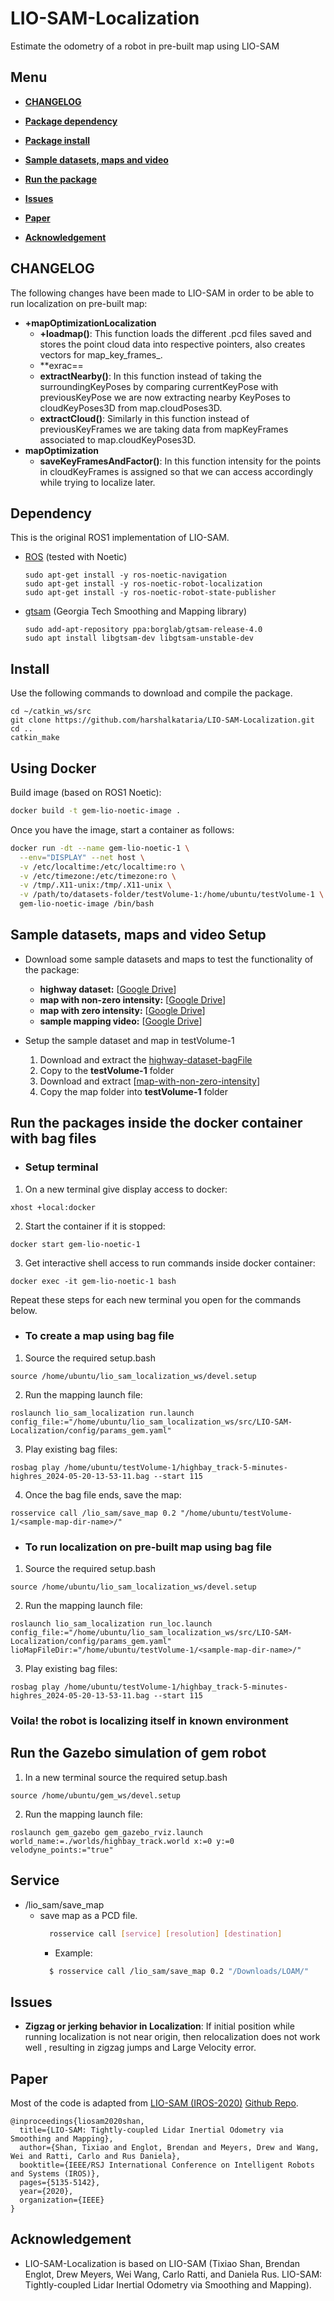 # LIO-SAM-Localization
Estimate the odometry of a robot in pre-built map using LIO-SAM

## Menu
  - [**CHANGELOG**](#changelog)

  - [**Package dependency**](#dependency)

  - [**Package install**](#install)

  - [**Sample datasets, maps and video**](#sample-datasets-maps-and-video-setup)

  - [**Run the package**](#run-the-package)

  - [**Issues**](#issues)

  - [**Paper**](#paper)

  - [**Acknowledgement**](#acknowledgement)

## CHANGELOG
The following changes have been made to LIO-SAM in order to be able to run localization on pre-built map:
* **+mapOptimizationLocalization**
  - **+loadmap()**: This function loads the different .pcd files saved and stores the point cloud data into respective pointers, also creates vectors for map_key_frames_.
  - **exrac==
  - **extractNearby()**: In this function instead of taking the surroundingKeyPoses by comparing currentKeyPose with previousKeyPose we are now extracting nearby KeyPoses to cloudKeyPoses3D from map.cloudPoses3D.
  - **extractCloud()**: Similarly in this function instead of previousKeyFrames we are taking data from mapKeyFrames associated to map.cloudKeyPoses3D.
* **mapOptimization**
  - **saveKeyFramesAndFactor()**: In this function intensity for the points in cloudKeyFrames is assigned so that we can access accordingly while trying to localize later.

## Dependency

This is the original ROS1 implementation of LIO-SAM.

- [ROS](http://wiki.ros.org/ROS/Installation) (tested with Noetic)
  ```
  sudo apt-get install -y ros-noetic-navigation
  sudo apt-get install -y ros-noetic-robot-localization
  sudo apt-get install -y ros-noetic-robot-state-publisher
  ```
- [gtsam](https://gtsam.org/get_started/) (Georgia Tech Smoothing and Mapping library)
  ```
  sudo add-apt-repository ppa:borglab/gtsam-release-4.0
  sudo apt install libgtsam-dev libgtsam-unstable-dev
  ```

## Install

Use the following commands to download and compile the package.

```
cd ~/catkin_ws/src
git clone https://github.com/harshalkataria/LIO-SAM-Localization.git
cd ..
catkin_make
```

## Using Docker
Build image (based on ROS1 Noetic):

```bash
docker build -t gem-lio-noetic-image .
```

Once you have the image, start a container as follows:

```bash
docker run -dt --name gem-lio-noetic-1 \
  --env="DISPLAY" --net host \
  -v /etc/localtime:/etc/localtime:ro \
  -v /etc/timezone:/etc/timezone:ro \
  -v /tmp/.X11-unix:/tmp/.X11-unix \
  -v /path/to/datasets-folder/testVolume-1:/home/ubuntu/testVolume-1 \
  gem-lio-noetic-image /bin/bash
```
## Sample datasets, maps and video Setup

  * Download some sample datasets and maps to test the functionality of the package:
    - **highway dataset:** [[Google Drive](https://drive.google.com/file/d/1cZjXGGRp57_Kic1d46NL9fA3iOlQMDyf/view?usp=sharing)]
    - **map with non-zero intensity:** [[Google Drive](https://drive.google.com/file/d/1hB_dSDCnRh3XYZAdwvpYNu1jc0viFDQ8/view?usp=sharing)]
    - **map with zero intensity:** [[Google Drive](https://drive.google.com/file/d/1H58qwIM2rJ6tREVQbDYd1oZtVaPaNSzY/view?usp=sharing)]
    - **sample mapping video:** [[Google Drive](https://drive.google.com/file/d/1UjE75DK_xf0YKJPGWW3-y9KRIot-oCfA/view?usp=sharing)]
  
  * Setup the sample dataset and map in testVolume-1
    1. Download and extract the [highway-dataset-bagFile](https://drive.google.com/file/d/1cZjXGGRp57_Kic1d46NL9fA3iOlQMDyf/view?usp=sharing)
    2. Copy to the **testVolume-1** folder
    3. Download and extract [[map-with-non-zero-intensity](https://drive.google.com/file/d/1hB_dSDCnRh3XYZAdwvpYNu1jc0viFDQ8/view?usp=sharing)]
    4. Copy the map folder into **testVolume-1** folder

## Run the packages inside the docker container with bag files

* ### Setup terminal

1. On a new terminal give display access to docker:
```
xhost +local:docker
```

2. Start the container if it is stopped:
```
docker start gem-lio-noetic-1
```

3. Get interactive shell access to run commands inside docker container:
```
docker exec -it gem-lio-noetic-1 bash
```

Repeat these steps for each new terminal you open for the commands below.

* ### To create a map using bag file

1. Source the required setup.bash
```
source /home/ubuntu/lio_sam_localization_ws/devel.setup
```

2. Run the mapping launch file:
```
roslaunch lio_sam_localization run.launch config_file:="/home/ubuntu/lio_sam_localization_ws/src/LIO-SAM-Localization/config/params_gem.yaml"
```

3. Play existing bag files:
```
rosbag play /home/ubuntu/testVolume-1/highbay_track-5-minutes-highres_2024-05-20-13-53-11.bag --start 115
```

4. Once the bag file ends, save the map:
```
rosservice call /lio_sam/save_map 0.2 "/home/ubuntu/testVolume-1/<sample-map-dir-name>/"
```

* ### To run localization on pre-built map using bag file

1. Source the required setup.bash
```
source /home/ubuntu/lio_sam_localization_ws/devel.setup
```

2. Run the mapping launch file:
```
roslaunch lio_sam_localization run_loc.launch config_file:="/home/ubuntu/lio_sam_localization_ws/src/LIO-SAM-Localization/config/params_gem.yaml" lioMapFileDir:="/home/ubuntu/testVolume-1/<sample-map-dir-name>/"
```

3. Play existing bag files:
```
rosbag play /home/ubuntu/testVolume-1/highbay_track-5-minutes-highres_2024-05-20-13-53-11.bag --start 115
```

### Voila! the robot is localizing itself in known environment

## Run the Gazebo simulation of gem robot
1. In a new terminal source the required setup.bash
```
source /home/ubuntu/gem_ws/devel.setup
```

2. Run the mapping launch file:
```
roslaunch gem_gazebo gem_gazebo_rviz.launch world_name:=./worlds/highbay_track.world x:=0 y:=0 velodyne_points:="true"
```

## Service
  - /lio_sam/save_map
    - save map as a PCD file.
      ``` bash
        rosservice call [service] [resolution] [destination]
      ```
      - Example:
      ``` bash
        $ rosservice call /lio_sam/save_map 0.2 "/Downloads/LOAM/"
      ```

## Issues

  - **Zigzag or jerking behavior in Localization**: If initial position while running localization is not near origin, then relocalization does not work well , resulting in zigzag jumps and Large Velocity error.

## Paper

Most of the code is adapted from [LIO-SAM (IROS-2020)](./config/doc/paper.pdf) [Github Repo](https://github.com/TixiaoShan/LIO-SAM).
```
@inproceedings{liosam2020shan,
  title={LIO-SAM: Tightly-coupled Lidar Inertial Odometry via Smoothing and Mapping},
  author={Shan, Tixiao and Englot, Brendan and Meyers, Drew and Wang, Wei and Ratti, Carlo and Rus Daniela},
  booktitle={IEEE/RSJ International Conference on Intelligent Robots and Systems (IROS)},
  pages={5135-5142},
  year={2020},
  organization={IEEE}
}
```

## Acknowledgement

  - LIO-SAM-Localization is based on LIO-SAM (Tixiao Shan, Brendan Englot, Drew Meyers, Wei Wang, Carlo Ratti, and Daniela Rus. LIO-SAM: Tightly-coupled Lidar Inertial Odometry via Smoothing and Mapping).
